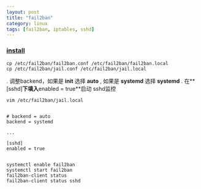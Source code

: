 ```yaml
---
layout: post
title: "fail2ban"
category: linux
tags: [fail2ban, iptables, sshd]
---
```


### [install](https://www.tecmint.com/use-fail2ban-to-secure-linux-server/)

```
cp /etc/fail2ban/fail2ban.conf /etc/fail2ban/fail2ban.local
cp /etc/fail2ban/jail.conf /etc/fail2ban/jail.local
```

. 调整backend，如果是 **init** 选择 **auto** , 如果是 **systemd** 选择 **systemd** 
. 在**[sshd]**下填入**enabled = true**启动 sshd监控

```
vim /etc/fail2ban/jail.local


# backend = auto
backend = systemd

...

[sshd]
enabled = true


```

```
systemctl enable fail2ban
systemctl start fail2ban
fail2ban-client status 
fail2ban-client status sshd
```
